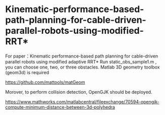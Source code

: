 # Kinematic-performance-based-path-planning-for-cable-driven-parallel-robots-using-modified-RRT*
For paper：Kinematic performance-based path planning for cable-driven parallel robots using modified adaptive RRT*
Run static_obs_sample1.m , you can choose one, two, or three obstacles.
Matlab 3D geometry toolbox (geom3d) is required

https://github.com/mattools/matGeom

Morover, to perform collision detection, OpenGJK should be deployed.

https://www.mathworks.com/matlabcentral/fileexchange/70594-opengjk-compute-minimum-distance-between-3d-polyhedra
